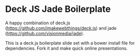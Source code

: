 # Deck JS Jade Boilerplate

A happy combination of deck.js (https://github.com/imakewebthings/deck.js) and jade (https://github.com/visionmedia/jade).

This is a deck.js boilerplate slide set with a bower install file for dependencies. Fork it and make quick online presentations.
